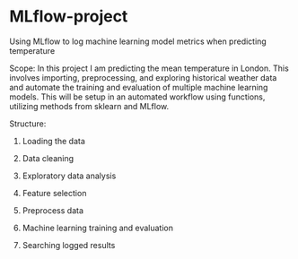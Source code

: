 # MLflow-project
Using MLflow to log machine learning model metrics when predicting temperature 


Scope: 
In this project I am predicting the mean temperature in London. This involves importing, preprocessing, and exploring historical weather data and automate the training and evaluation of multiple machine learning models. This will be setup in an automated workflow using functions, utilizing methods from sklearn and MLflow.


Structure: 

1. Loading the data

2. Data cleaning

3. Exploratory data analysis

4. Feature selection

5. Preprocess data

6. Machine learning training and evaluation

7. Searching logged results

